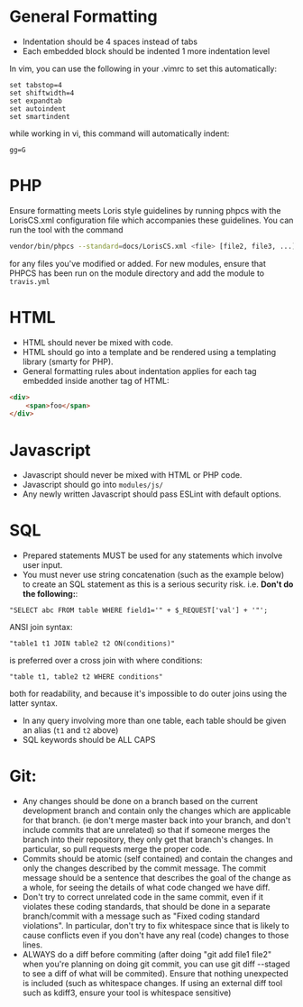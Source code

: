 # General Formatting
- Indentation should be 4 spaces instead of tabs
- Each embedded block should be indented 1 more indentation level

In vim, you can use the following in your .vimrc to set this automatically:
```vim
set tabstop=4
set shiftwidth=4
set expandtab
set autoindent
set smartindent
```

while working in vi, this command will automatically indent: 
```vim
gg=G
```

# PHP
Ensure formatting meets Loris style guidelines by running phpcs with the LorisCS.xml
  configuration file which accompanies these guidelines. You can run the tool
  with the command 
  ```bash
  vendor/bin/phpcs --standard=docs/LorisCS.xml <file> [file2, file3, ...]
  ```
  for any files you've modified or added. For new modules, ensure that PHPCS has been
  run on the module directory and add the module to `travis.yml`

# HTML
- HTML should never be mixed with code. 
- HTML should go into a template and be rendered using a templating library (smarty for PHP).
- General formatting rules about indentation applies for each tag embedded inside
  another tag of HTML:
```html
<div>
    <span>foo</span>
</div>
```

# Javascript
- Javascript should never be mixed with HTML or PHP code. 
- Javascript should go into `modules/js/`
- Any newly written Javascript should pass ESLint with default options.

# SQL
* Prepared statements MUST be used for any statements which involve user input. 
* You must never use string concatenation (such as the example below) to create an SQL statement as this is a serious security risk. i.e. 
**Don't do the following:**:
```mysql
"SELECT abc FROM table WHERE field1='" + $_REQUEST['val'] + '"';
```
ANSI join syntax:
```mysql
"table1 t1 JOIN table2 t2 ON(conditions)"
```
 is preferred over a cross join with where conditions:
 ```mysql
 "table t1, table2 t2 WHERE conditions"
 ```
 both for readability, and because it's impossible to do outer joins using the latter syntax.
 
- In any query involving more than one table, each table should be given an alias (`t1` and `t2` above)
- SQL keywords should be ALL CAPS

# Git:
- Any changes should be done on a branch based on the current development branch and contain only the changes which are applicable for that branch. (ie don't merge master back into your branch, and don't include commits that are unrelated) so that if someone merges the branch into their repository, they only get that branch's changes. In particular, so pull requests merge the proper code.
- Commits should be atomic (self contained) and contain the changes and only the changes described by the commit message. The commit message should be a sentence that describes the goal of the change as a whole, for seeing the details of what code changed we have diff.
- Don't try to correct unrelated code in the same commit, even if it violates these coding standards, that should be done in a separate branch/commit with a message such as "Fixed coding standard violations". In particular, don't try to fix whitespace since that is likely to cause conflicts even if you don't have any real (code) changes to those lines.
- ALWAYS do a diff before commiting (after doing "git add file1 file2" when you're planning on doing git commit, you can use git diff --staged to see a diff of what will be commited). Ensure that nothing unexpected is included (such as whitespace changes. If using an external diff tool such as kdiff3, ensure your tool is whitespace sensitive)
